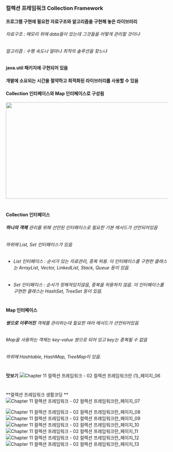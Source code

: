 ### 컬렉션 프레임워크 Collection Framework
#### 프로그램 구현에 필요한 자료구조와 알고리즘을 구현해 놓은 라이브러리
###### 자료구조 : 메모리 위에 data들이 있는데 그것들을 어떻게 관리할 것이냐
###### 알고리즘 : 수행 속도나 얼마나 최적의 솔루션을 찾느냐 
#### java.util 패키지에 구현되어 있음
#### 개발에 소요되는 시간을 절약하고 최적화된 라이브러리를 사용할 수 있음
#### Collection 인터페이스와 Map 인터페이스로 구성됨


<img src="https://user-images.githubusercontent.com/74708028/110276692-09af0400-8017-11eb-932c-4173ac2e4efb.jpg" width="650" height="300">
 
#
**Collection 인터페이스**
###### **하나의 객체** 관리를 위해 선언된 인터페이스로 필요한 기본 메서드가 선언되어있음
###### 하위에 List, Set 인터페이스가 있음
* ###### List 인터페이스 : 순서가 있는 자료관리, 중복 허용. 이 인터페이스를 구현한 클래스는 ArrayList, Vector, LinkedList, Stack, Queue 등이 있음.
* ###### Set 인터페이스 : 순서가 정해져있지않음, 중복을 허용하지 않음. 이 인터페이스를 구현한 클래스는 HashSet, TreeSet 등이 있음.

#
**Map 인터페이스**
###### **쌍으로 이루어진** 객체를 관리하는데 필요한 여러 메서드가 선언되어있음
###### Map을 사용하는 객체는 key-value 쌍으로 되어 있고 key는 중복될 수 없음
###### 하위에 Hashtable, HashMap, TreeMap이 있음.
#
**맛보기**
![Chapter 11 컬렉션 프레임워크 - 02 컬렉션 프레임워크란 (1)_페이지_06](https://user-images.githubusercontent.com/74708028/110287801-7089e880-802a-11eb-8b7f-e2651aa0f794.png)

#
**컬렉션 프레임워크 생활코딩 **
![Chapter 11 컬렉션 프레임워크 - 02 컬렉션 프레임워크란_페이지_07](https://user-images.githubusercontent.com/74708028/110283485-821bc200-8023-11eb-9334-b9c8874d776f.png)

![Chapter 11 컬렉션 프레임워크 - 02 컬렉션 프레임워크란_페이지_08](https://user-images.githubusercontent.com/74708028/110283528-9495fb80-8023-11eb-8b21-dea052df6ef5.png)
![Chapter 11 컬렉션 프레임워크 - 02 컬렉션 프레임워크란_페이지_09](https://user-images.githubusercontent.com/74708028/110283533-965fbf00-8023-11eb-9ac2-7f4db34a391d.png)
![Chapter 11 컬렉션 프레임워크 - 02 컬렉션 프레임워크란_페이지_10](https://user-images.githubusercontent.com/74708028/110283549-9b247300-8023-11eb-977f-b6ae1ea94187.png)
![Chapter 11 컬렉션 프레임워크 - 02 컬렉션 프레임워크란_페이지_11](https://user-images.githubusercontent.com/74708028/110283559-9d86cd00-8023-11eb-9dec-be3939235ad1.png)
![Chapter 11 컬렉션 프레임워크 - 02 컬렉션 프레임워크란_페이지_12](https://user-images.githubusercontent.com/74708028/110283565-a081bd80-8023-11eb-9326-1b4a056e5c4b.png)
![Chapter 11 컬렉션 프레임워크 - 02 컬렉션 프레임워크란_페이지_13](https://user-images.githubusercontent.com/74708028/110283573-a24b8100-8023-11eb-91d9-63dbffb13447.png)

